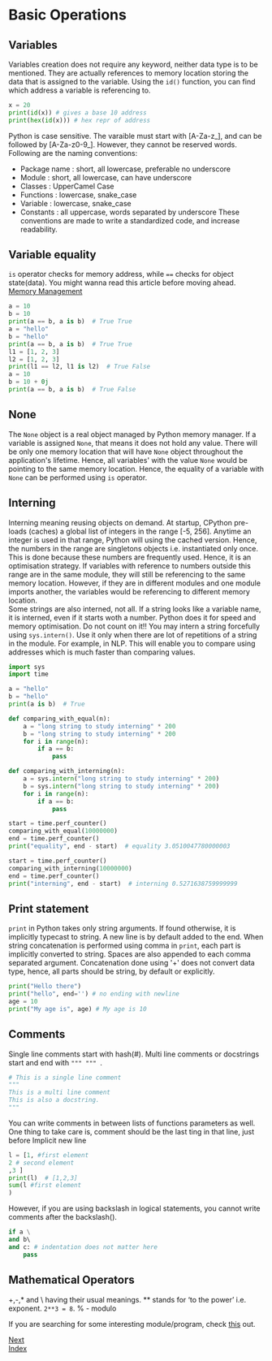 # Basic Operations

## Variables
Variables creation does not require any keyword, neither data type is to be mentioned. They are actually references to memory
location storing the data that is assigned to the variable. Using the `id()` function, you can find which address a variable
is referencing to.
```python
x = 20
print(id(x)) # gives a base 10 address
print(hex(id(x))) # hex repr of address
```
Python is case sensitive. The varaible must start with [A-Za-z\_], and can be followed by [A-Za-z0-9\_]. However, they
cannot be reserved words. Following are the naming conventions:
* Package name : short, all lowercase, preferable no underscore
* Module : short, all lowercase, can have  underscore
* Classes : UpperCamel Case
* Functions : lowercase, snake_case
* Variable : lowercase, snake_case
* Constants : all uppercase, words separated by underscore
These conventions are made to write a standardized code, and increase readability.

## Variable equality
`is` operator checks for memory address, while `==` checks for object state(data). You might wanna read this article before
moving ahead. [Memory Management](memory_management.md)
```python
a = 10
b = 10
print(a == b, a is b)  # True True
a = "hello"
b = "hello"
print(a == b, a is b)  # True True
l1 = [1, 2, 3]
l2 = [1, 2, 3]
print(l1 == l2, l1 is l2)  # True False
a = 10
b = 10 + 0j
print(a == b, a is b)  # True False
```

## None
The `None` object is a real object managed by Python memory manager. If a variable is assigned `None`, that means it does not
hold any value. There will be only one memory location that will have `None` object throughout the application's lifetime.
Hence, all variables' with the value `None` would be pointing to the same memory location. Hence, the equality of a variable
with `None` can be performed using `is` operator. 

## Interning
Interning meaning reusing objects on demand. At startup, CPython pre-loads (caches) a global list of integers in the range 
[-5, 256]. Anytime an integer is used in that range, Python will using the cached version. Hence, the numbers in the range
are singletons objects i.e. instantiated only once. This is done because these numbers are frequently used. Hence, it is
an optimisation strategy. If variables with reference to numbers outside this range are in the same module, they will still
be referencing to the same memory location. However, if they are in different modules and one module imports another, the
variables would be referencing to different memory location.  
Some strings are also interned, not all. If a string looks like a variable name, it is interned, even if it starts woth a
number. Python does it for speed and memory optimisation. Do not count on it!! You may intern a string forcefully using
`sys.intern()`. Use it only when there are lot of repetitions of a string in the module. For example, in NLP. This will
enable you to compare using addresses which is much faster than comparing values.
```python
import sys
import time

a = "hello"
b = "hello"
print(a is b)  # True

def comparing_with_equal(n):
    a = "long string to study interning" * 200
    b = "long string to study interning" * 200
    for i in range(n):
        if a == b:
            pass

def comparing_with_interning(n):
    a = sys.intern("long string to study interning" * 200)
    b = sys.intern("long string to study interning" * 200)
    for i in range(n):
        if a == b:
            pass

start = time.perf_counter()
comparing_with_equal(10000000)
end = time.perf_counter()
print("equality", end - start)  # equality 3.0510047780000003

start = time.perf_counter()
comparing_with_interning(10000000)
end = time.perf_counter()
print("interning", end - start)  # interning 0.5271638759999999

```

## Print statement
`print` in Python takes only string arguments. If found otherwise, it is implicitly typecast to string. A new line is 
by default added to the end. When string concatenation is performed using comma in `print`, each part is implicitly 
converted to string. Spaces are also appended to each comma separated argument. Concatenation done using '+' does not 
convert data type, hence, all parts should be string, by default or explicitly.
```Python
print("Hello there")
print("hello", end='') # no ending with newline
age = 10
print("My age is", age) # My age is 10
```
## Comments
Single line comments start with hash(#). Multi line comments or docstrings start and end with `""" """ `.
```python
# This is a single line comment
"""
This is a multi line comment
This is also a docstring.
"""
```
You can write comments in between lists of functions parameters as well. One thing to take care is, comment should be the last
ting in that line, just before Implicit new line
```python
l = [1, #first element
2 # second element
,3 ]
print(l)  # [1,2,3]
sum(l #first element
)
```
However, if you are using backslash in logical statements, you cannot write comments after the backslash(\).
```python
if a \
and b\ 
and c: # indentation does not matter here
    pass
```

## Mathematical Operators
+,-,* and \ having their usual meanings. ** stands for ‘to the power’ i.e. exponent. `2**3 = 8`. % - modulo

If you are searching for some interesting module/program, check [this](./examples/turtle_basic.py) out. 

[Next](./data_types.md)  
[Index](/README.md)
